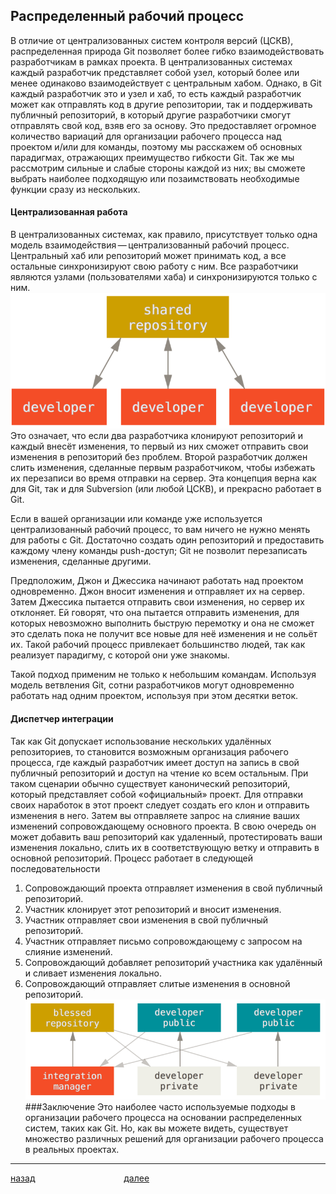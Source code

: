 ## Распределенный рабочий процесс
В отличие от централизованных систем контроля версий (ЦСКВ), распределенная природа Git позволяет более гибко взаимодействовать разработчикам в рамках проекта. В централизованных системах каждый разработчик представляет собой узел, который более или менее одинаково взаимодействует с центральным хабом. Однако, в Git каждый разработчик это и узел и хаб, то есть каждый разработчик может как отправлять код в другие репозитории, так и поддерживать публичный репозиторий, в который другие разработчики смогут отправлять свой код, взяв его за основу. Это предоставляет огромное количество вариаций для организации рабочего процесса над проектом и/или для команды, поэтому мы расскажем об основных парадигмах, отражающих преимущество гибкости Git. Так же мы рассмотрим сильные и слабые стороны каждой из них; вы сможете выбрать наиболее подходящую или позаимствовать необходимые функции сразу из нескольких.

#### Централизованная работа
В централизованных системах, как правило, присутствует только одна модель взаимодействия — централизованный рабочий процесс. Центральный хаб или репозиторий может принимать код, а все остальные синхронизируют свою работу с ним. Все разработчики являются узлами (пользователями хаба) и синхронизируются только с ним.
![](img/centralized_workflow.png)
Это означает, что если два разработчика клонируют репозиторий и каждый внесёт изменения, то первый из них сможет отправить свои изменения в репозиторий без проблем. Второй разработчик должен слить изменения, сделанные первым разработчиком, чтобы избежать их перезаписи во время отправки на сервер. Эта концепция верна как для Git, так и для Subversion (или любой ЦСКВ), и прекрасно работает в Git.

Если в вашей организации или команде уже используется централизованный рабочий процесс, то вам ничего не нужно менять для работы с Git. Достаточно создать один репозиторий и предоставить каждому члену команды push-доступ; Git не позволит перезаписать изменения, сделанные другими.

Предположим, Джон и Джессика начинают работать над проектом одновременно. Джон вносит изменения и отправляет их на сервер. Затем Джессика пытается отправить свои изменения, но сервер их отклоняет. Ей говорят, что она пытается отправить изменения, для которых невозможно выполнить быструю перемотку и она не сможет это сделать пока не получит все новые для неё изменения и не сольёт их. Такой рабочий процесс привлекает большинство людей, так как реализует парадигму, с которой они уже знакомы.

Такой подход применим не только к небольшим командам. Используя модель ветвления Git, сотни разработчиков могут одновременно работать над одним проектом, используя при этом десятки веток.

#### Диспетчер интеграции
Так как Git допускает использование нескольких удалённых репозиториев, то становится возможным организация рабочего процесса, где каждый разработчик имеет доступ на запись в свой публичный репозиторий и доступ на чтение ко всем остальным. При таком сценарии обычно существует канонический репозиторий, который представляет собой «официальный» проект. Для отправки своих наработок в этот проект следует создать его клон и отправить изменения в него. Затем вы отправляете запрос на слияние ваших изменений сопровождающему основного проекта. В свою очередь он может добавить ваш репозиторий как удаленный, протестировать ваши изменения локально, слить их в соответствующую ветку и отправить в основной репозиторий. Процесс работает в следующей последовательности

1. Сопровождающий проекта отправляет изменения в свой публичный репозиторий.
2. Участник клонирует этот репозиторий и вносит изменения.
3. Участник отправляет свои изменения в свой публичный репозиторий.
4. Участник отправляет письмо сопровождающему с запросом на слияние изменений.
5. Сопровождающий добавляет репозиторий участника как удалённый и сливает изменения локально.
6. Сопровождающий отправляет слитые изменения в основной репозиторий.
   ![](img/integration-manager.png)
   ###Заключение
   Это наиболее часто используемые подходы в организации рабочего процесса на основании распределенных систем, таких как Git. Но, как вы можете видеть, существует множество различных решений для организации рабочего процесса в реальных проектах.

---

[назад](./branch.md "Вернуться назад")                                    [далее](./gui.md "Следующая страница")
